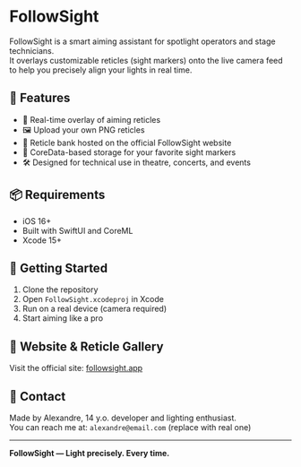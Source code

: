 # FollowSight

FollowSight is a smart aiming assistant for spotlight operators and stage technicians.  
It overlays customizable reticles (sight markers) onto the live camera feed to help you precisely align your lights in real time.

## 🎯 Features

- 📸 Real-time overlay of aiming reticles
- 🖼 Upload your own PNG reticles
- 🧠 Reticle bank hosted on the official FollowSight website
- 💾 CoreData-based storage for your favorite sight markers
- 🛠 Designed for technical use in theatre, concerts, and events

## 📦 Requirements

- iOS 16+
- Built with SwiftUI and CoreML
- Xcode 15+

## 🚀 Getting Started

1. Clone the repository
2. Open `FollowSight.xcodeproj` in Xcode
3. Run on a real device (camera required)
4. Start aiming like a pro

## 🔗 Website & Reticle Gallery

Visit the official site: [followsight.app](https://yourfutureURL.github.io)

## 📧 Contact

Made by Alexandre, 14 y.o. developer and lighting enthusiast.  
You can reach me at: `alexandre@email.com` (replace with real one)

---

**FollowSight — Light precisely. Every time.**
